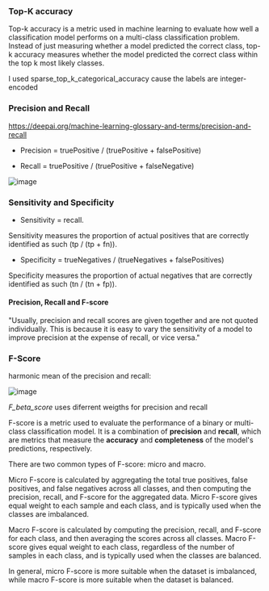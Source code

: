 ### Top-K accuracy

Top-k accuracy is a metric used in machine learning to evaluate how well a classification model performs on a multi-class classification problem. Instead of just measuring whether a model predicted the correct class, top-k accuracy measures whether the model predicted the correct class within the top k most likely classes.

I used sparse_top_k_categorical_accuracy cause the labels are integer-encoded

### Precision and Recall

https://deepai.org/machine-learning-glossary-and-terms/precision-and-recall

* Precision = truePositive / (truePositive + falsePositive)

* Recall = truePositive / (truePositive + falseNegative)

![image](https://user-images.githubusercontent.com/86575893/235692142-d6a2665f-a5bb-46e9-8345-35601ad7760f.png)

### Sensitivity and Specificity

* Sensitivity = recall.

Sensitivity measures the proportion of actual positives that are correctly identified as such (tp / (tp + fn)). 

* Specificity = trueNegatives / (trueNegatives + falsePositives)

Specificity measures the proportion of actual negatives that are correctly identified as such (tn / (tn + fp)).

#### Precision, Recall and F-score

"Usually, precision and recall scores are given together and are not quoted individually. This is because it is easy to vary the sensitivity of a model to improve precision at the expense of recall, or vice versa."

### F-Score

harmonic mean of the precision and recall:

![image](https://user-images.githubusercontent.com/86575893/235695249-aa644d4e-4b76-401e-b51d-f7935bf4e417.png)

*F_beta_score* uses diferrent weigths for precision and recall

F-score is a metric used to evaluate the performance of a binary or multi-class classification model. It is a combination of **precision** and **recall**, which are metrics that measure the **accuracy** and **completeness** of the model's predictions, respectively.

There are two common types of F-score: micro and macro.

Micro F-score is calculated by aggregating the total true positives, false positives, and false negatives across all classes, and then computing the precision, recall, and F-score for the aggregated data. Micro F-score gives equal weight to each sample and each class, and is typically used when the classes are imbalanced.

Macro F-score is calculated by computing the precision, recall, and F-score for each class, and then averaging the scores across all classes. Macro F-score gives equal weight to each class, regardless of the number of samples in each class, and is typically used when the classes are balanced.

In general, micro F-score is more suitable when the dataset is imbalanced, while macro F-score is more suitable when the dataset is balanced.
